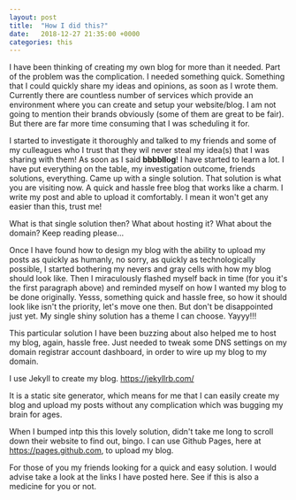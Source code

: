 ```yaml
---
layout: post
title:  "How I did this?"
date:   2018-12-27 21:35:00 +0000
categories: this
---
```


I have been thinking of creating my own blog for more than it needed. Part of the problem was the complication. I needed something quick. Something that I could quickly share my ideas and opinions, as soon as I wrote them. Currently there are countless number of services which provide an environment where you can create and setup your website/blog. I am not going to mention their brands obviously (some of them are great to be fair). But there are far more time consuming that I was scheduling it for.

I started to investigate it thoroughly and talked to my friends and some of my culleagues who I trust that they wil never steal my idea(s) that I was sharing with them! As soon as I said **bbbbllog**! I have started to learn a lot. I have put everything on the table, my investigation outcome, friends solutions, everything. Came up with a single solution. That solution is what you are visiting now. A quick and hassle free blog that works like a charm. I write my post and able to upload it comfortably. I mean it won't get any easier than this, trust me!

What is that single solution then? What about hosting it? What about the domain? Keep reading please...

Once I have found how to design my blog with the ability to upload my posts as quickly as humanly, no sorry, as quickly as technologically possible, I started bothering my nevers and gray cells with how my blog should look like. Then I miraculously flashed myself back in time (for you it's the first paragraph above) and reminded myself on how I wanted my blog to be done originally. Yesss, something quick and hassle free, so how it should look like isn't the priority, let's move one then. But don't be disappointed just yet. My single shiny solution has a theme I can choose. Yayyy!!!

This particular solution I have been buzzing about also helped me to host my blog, again, hassle free. Just needed to tweak some DNS settings on my domain registrar account dashboard, in order to wire up my blog to my domain.

I use Jekyll to create my blog. https://jekyllrb.com/

It is a static site generator, which means for me that I can easily create my blog and upload my posts without any complication which was bugging my brain for ages.

When I bumped intp this this lovely solution, didn't take me long to scroll down their website to find out, bingo. I can use Github Pages, here at https://pages.github.com, to upload my blog.

For those of you my friends looking for a quick and easy solution. I would advise take a look at the links I have posted here. See if this is also a medicine for you or not.
